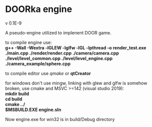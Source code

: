 # DOORka engine 
v 0.1E-9

A pseudo-engine utilized to implenent DOOR game.

to compile engine use:  
**g++ -Wall -Wextra -lGLEW -lglfw -lGL -lpthread -o render_test.exe ./main.cpp ./render/render.cpp ./camera/camera.cpp ./level/level_common.cpp ./level/level_engine.cpp ./camera_example/sphere.cpp**

to compile editor use *qmake* or **qtCreator**

for windows don't use mingw, linking with glew and glfw is somehow broken, use cmake and MSVC >=142 (visual studio 2019):  
**mkdir build**  
**cd build**  
**cmake ../**  
**$MSBUILD.EXE engine.sln**  

Now engine.exe for win32 is in build/Debug directory
